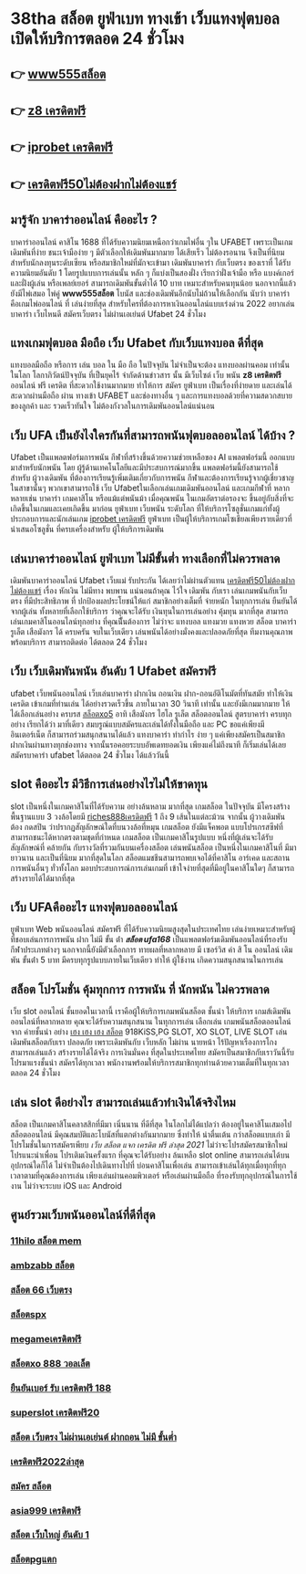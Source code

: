 # 38tha สล็อต  ยูฟ่าเบท ทางเข้า   เว็บแทงฟุตบอล เปิดให้บริการตลอด 24 ชั่วโมง

## 👉 [www555สล็อต](https://www.ufaeat.com/regis-ufabet-master-free/)
## 👉 [z8 เครดิตฟรี](https://www.ufaeat.com/ufabet-master-login/)
## 👉 [iprobet เครดิตฟรี](https://www.ufaeat.com/ทางเข้ายูฟ่าเบท-ufabet/)
## 👉 [เครดิตฟรี50ไม่ต้องฝากไม่ต้องแชร์](https://www.ufaeat.com/)

## มารู้จัก บาคาร่าออนไลน์ คืออะไร ? 

บาคาร่าออนไลน์  คาสิโน 1688  ที่ได้รับความนิยมเหนือกว่าเกมไพ่อื่น ๆใน UFABET เพราะเป็นเกมเดิมพันที่ง่าย ชนะเจ้ามือง่าย ๆ มีตัวเลือกให้เดิมพันมากมาย ได้เสียเร็ว ไม่ต้องรอนาน จึงเป็นที่นิยมสำหรับนักลงทุนระดับเซียน หรือสมาชิกใหม่ที่มักจะเข้ามา  เดิมพันบาคาร่า  กับเว็บตรง ของเราที่   ได้รับความนิยมอันดับ 1  โดยรูปแบบการเล่นนั้น หลัก ๆ ก็แบ่งเป็นสองฝั่ง เรียกว่าฝั่งเจ้ามือ หรือ แบงค์เกอร์ และฝั่งผู้เล่น หรือเพลย์เยอร์ สามารถเดิมพันขั้นต่ำได้ 10 บาท เหมาะสำหรับคนทุนน้อย นอกจากนี้แล้ว ยังมีไพ่เสมอ ไพ่คู่ **www555สล็อต** โบนัส และช่องเดิมพันอีกนับไม่ถ้วนให้เลือกกัน นับว่า บาคาร่า คือเกมไพ่ออนไลน์ ที่ เล่นง่ายที่สุด  สำหรับใครที่ต้องการหาเงินออนไลน์แบบเร่งด่วน 2022 อยากเล่นบาคาร่า เว็บไหนดี  สมัครเว็บตรง ไม่ผ่านเอเย่นต์ Ufabet 24 ชั่วโมง


## แทงเกมฟุตบอล มือถือ  เว็บ Ufabet กับเว็บแทงบอล ดีที่สุด

แทงบอลมือถือ หรือการ เล่น บอล ใน มือ ถือ ในปัจจุบัน ไม่จำเป็นจะต้อง แทงบอลผ่านคอม เท่านั้น ในโลก โลกาภิวัตน์ปัจจุบัน  ที่เป็นยุคไร้ จำกัดด้านข่าวสาร  นั้น มีเว็บไซต์ เว็บ พนัน **z8 เครดิตฟรี** ออนไลน์ ฟรี เครดิต ที่สะดวกใช้งานมากมาย ทำให้การ สมัคร ยูฟ่าเบท เป็นเรื่องที่ง่ายดาย และเล่นได้สะดวกผ่านมือถือ ผ่าน ทางเข้า UFABET และช่องทางอื่น ๆ  และการแทงบอลด้วยที่ความสดวกสบาย ของลูกค้า และ รวดเร็วทันใจ ไม่ต้องกังวลในการเดิมพันออนไลน์แน่นอน

## เว็บ UFA เป็นยังไงใครกันที่สามารถพนันฟุตบอลออนไลน์   ได้บ้าง ?

Ufabet เป็นแพลตฟอร์มการพนัน กีฬาที่สร้างขึ้นด้วยความช่วยเหลือของ AI แพลตฟอร์มนี้ ออกแบบมาสำหรับนักพนัน โดย ผู้รู้ด้านเทคโนโลยีและมีประสบการณ์มากขึ้น แพลตฟอร์มนี้ยังสามารถใช้สำหรับ ผู้วางเดิมพัน ที่ต้องการเรียนรู้เพิ่มเติมเกี่ยวกับการพนัน กีฬาและต้องการเรียนรู้จากผู้เชี่ยวชาญในสาขานั้นๆ พวกเขาสามารถใช้  เว็บ Ufabetในเลือกเล่นเกมเดิมพันออนไลน์ และเกมกีฬาที่ หลากหลายเช่น บาคาร่า เกมคาสิโน หรือแม้แต่พนันม้า เมื่อคุณพนัน ในเกมอัตราต่อรองจะ ขึ้นอยู่กับสิ่งที่จะเกิดขึ้นในเกมและเคยเกิดขึ้น มาก่อน  ยูฟ่าเบท   เว็บพนัน ระดับโลก ที่ให้บริการโซลูชั่นเกมแก่ทั้งผู้ประกอบการและนักเล่นเกม [iprobet เครดิตฟรี](https://www.ufaeat.com/)  ยูฟ่าเบท เป็นผู้ให้บริการเกมโซเชียลเพียงรายเดียวที่นำเสนอโซลูชั่น  ที่ครบเครื่องสำหรับ ผู้ให้บริการเดิมพัน


## เล่นบาคาร่าออนไลน์  ยูฟ่าเบท ไม่มีขั้นต่ำ ทางเลือกที่ไม่ควรพลาด

 เดิมพันบาคาร่าออนไลน์  Ufabet เว็บแม่ รับประกัน ได้เลยว่าไม่ผ่านตัวแทน [เครดิตฟรี50ไม่ต้องฝากไม่ต้องแชร์](https://www.ufaeat.com/ufabet-master-login/) เรื่อง หักเงิน  ไม่มีทาง พบพาน แน่นอนถ้าคุณ ไว้ใจ  เดิมพัน กับเรา เล่นเกมพนันกับเว็บตรง ที่มีประสิทธิภาพ  ที่ ปกป้องผลประโยชน์ให้แก่ สมาชิกอย่างเต็มที่  จ่ายหนัก ในทุกการเล่น ยืนยันได้จากผู้เล่น ทั้งหลายที่เลือกใช้บริการ ว่าคุณจะได้รับ เงินทุนในการเล่นอย่าง คุ้มทุน มากที่สุด สามารถเล่นเกมคาสิโนออนไลน์ทุกอย่าง ที่คุณนีั้นต้องการ ไม่ว่าจะ แทงบอล แทงมวย แทงหวย สล็อต บาคาร่า รูเล็ต เสือมังกร ได้ ครบครัน  จบในเว็บเดียว เล่นพนันได้อย่างมั่งคงและปลอดภัยที่สุด ทีมงานคุณภาพพร้อมบริการ สามารถติดต่อ ได้ตลอด 24 ชั่วโมง

## เว็บ เว็บเดิมพันพนัน อันดับ 1 Ufabet  สมัครฟรี

 ufabet เว็บพนันออนไลน์ เว็บเล่นบาคาร่า ฝากเงิน ถอนเงิน  ฝาก-ถอนอัติโนมัตที่ทันสมัย ทำให้เงินเครดิต เข้าเกมที่ท่านเล่น ได้อย่างรวดเร็วขึ้น ภายในเวลา  30 วินาที  เท่านั้น และยังมีเกมมากมาย  ให้ได้เลือกเล่นอย่าง ครบรส [สล็อตxo5](https://www.ufaeat.com/register/) อาทิ เสือมังกร ไฮโล รูเล็ต สล็อตออนไลน์ สูตรบาคาร่า ครบทุกอย่าง เรียกได้ว่า มาที่เดียว  สมบรูณ์แบบสมัครและเล่นได้ทั้งในมือถือ และ PC ขอแค่เพียงมีอินเตอร์เน็ต ก็สามารถร่วมสนุกสนานได้แล้ว แทงบาคาร่า  ทำกำไร ง่าย ๆ แค่เพียงสมัครเป็นสมาชิก ฝากเงินผ่านทางทุกช่องทาง จากนั้นรอคอยระบบอัพเดทยอดเงิน เพียงแค่ไม่ถึงนาที ก็เริ่มเล่นได้เลย สมัครบาคาร่า ufabet ได้ตลอด 24 ชั่วโมง ได้แล้ววันนี้ 


##  slot  คืออะไร มีวิธีการเล่นอย่างไรไม่ให้ขาดทุน

 slot เป็นหนึ่งในเกมคาสิโนที่ได้รับความ อย่างล้นหลาม มากที่สุด เกมสล็อต ในปัจจุบัน มีโครงสร้างพื้นฐานแบบ 3 วงล้อโดยมี [riches888เครดิตฟรี](https://www.ufaeat.com/credit-free-50/) 1 ถึง 9 เส้นในแต่ละม้วน จากนั้น ผู้วางเดิมพัน ต้อง กดสปิน ว่าปรากฏสัญลักษณ์ใดที่บนวงล้อที่หมุน เกมสล็อต ยังมีแจ็คพอต แบบโปรเกรสซีฟที่สามารถชนะได้หากตรงตามชุดที่กำหนด เกมสล็อต เป็นเกมคาสิโนรูปแบบ หนึ่งที่ผู้เล่นจะได้รับสัญลักษณ์ที่ คล้ายกัน กับรางวัลที่รวมกันบนเครื่องสล็อต เล่นพนันสล็อต เป็นหนึ่งในเกมคาสิโนที่ มีมายาวนาน และเป็นที่นิยม มากที่สุดในโลก สล็อตแมชชีนสามารถพบเจอได้ที่คาสิโน อาร์เคด และสถานการพนันอื่นๆ ทั่วทั้งโลก มอบประสบการณ์การเล่นเกมที่ เข้าใจง่ายที่สุดที่มีอยู่ในคาสิโนใดๆ ก็สามารถสร้างรายได้ได้มากที่สุด 

## เว็บ UFAคืออะไร  แทงฟุตบอลออนไลน์

ยูฟ่าเบท Web   พนันออนไลน์ สมัครฟรี  ที่ได้รับความนิยมสูงสุดในประเทศไทย เล่นง่ายเหมาะสำหรับผู้ที่ชอบเล่นการการพนัน ฝาก ไม่มี ขั้น ต่ํา ***สล็อต ufa168***  เป็นแพลตฟอร์มเดิมพันออนไลน์ที่รองรับกีฬาประเภทต่างๆ นอกจากนี้ยังมีตัวเลือกการ ทายผลที่หลากหลาย มี เซอร์วิส   ค่า สิ โน ออนไลน์ เดิมพัน ขั้นต่ํา 5 บาท  มีครบทุกรูปแบบภายในเว็บเดียว ทำให้ ผู้ใช้งาน เกิดความสนุกสนานในการเล่น


## สล็อต   โปรโมชั่น   คุ้มทุกการ การพนัน ที่ นักพนัน ไม่ควรพลาด

เว็บ  slot ออนไลน์  ชั้นยอดในเวลานี้ เราคือผู้ให้บริการเกมพนันสล็อต ชั้นนำ   ให้บริการ  เกมส์เดิมพันออนไลน์ที่หลากหลาย คุณจะได้รับความสนุกสนาน ในทุกการเล่น เลือกเล่น เกมพนันสล็อตออนไลน์ จาก ค่ายชั้นนำ อย่าง [เฮง เฮง เฮง สล็อต](https://www.ufaeat.com/credit-free-50/) 918KiSS,PG SLOT, XO SLOT, LIVE SLOT  เล่นเดิมพันสล็อตกับเรา ปลอดภัย เพราะเดิมพันกับ เว็บหลัก ไม่ผ่าน นายหน้า ไร้ปัญหาเรื่องการโกง  สามารถเล่นแล้ว สร้างรายได้ได้จริง การเงินมั่นคง ที่สุดในประเทศไทย สมัครเป็นสมาชิกกับเราวันนี้รับ  โปรมาแรงชั้นนำ สมัครได้ทุกเวลา พนักงานพร้อมให้บริการสมาชิกทุกท่านด้วยความเต็มที่ในทุกเวลาตลอด 24 ชั่วโมง


## เล่น slot ดีอย่างไร สามารถเล่นแล้วทำเงินได้จริงไหม

สล็อต เป็นเกมคาสิโนคลาสสิกที่มีมา เนิ่นนาน   ที่ดีที่สุด ในโลกไม่ได้แปลว่า ต้องอยู่ในคาสิโนเสมอไป สล็อตออนไลน์ มีคุณสมบัติและโบนัสที่แตกต่างกันมากมาย ซึ่งทำให้ น่าตื่นเต้น กว่าสล็อตแบบเก่า  มีโปรโมชั่นในการสมัครเพียบ *เว็บ สล็อต แจก เครดิต ฟรี ล่าสุด 2021* ไม่ว่าจะโปรสมัครสมาชิกใหม่ โปรแนะนำเพื่อน โปรเติมเงินครั้งแรก ที่คุณจะได้รับอย่าง ล้นเหลือ   slot online สามารถเล่นได้บนอุปกรณ์ใดก็ได้ ไม่จำเป็นต้องไปเดินทางไปที่ บ่อนคาสิโนเพื่อเล่น สามารถเข้าเล่นได้ทุกเมื่อทุกที่ทุกเวลาตามที่คุณต้องการเล่น เพียงเล่นผ่านคอมพิวเตอร์ หรือเล่นผ่านมือถือ ที่รองรับทุกอุปกรณ์ในการใช้งาน ไม่ว่าจะระบบ iOS และ Android

## ศูนย์รวมเว็บพนันออนไลน์ที่ดีที่สุด

### [11hilo สล็อต mem](https://atom.io/themes/ทางเข้า%20UFAEAT%20เว็บตรง%20UFABET%20สล็อต0077%20008%20สล็อต%20ฟรีเครดิต%20100%)
### [ambzabb สล็อต](https://atom.io/themes/ทางเข้า%20UFAEAT%20เว็บตรง%20UFABET%20bet2you%20เครดิตฟรี%20008%20สล็อต%20ฟรีเครดิต%20100%)
### [สล็อต 66 เว็บตรง](https://atom.io/themes/ทางเข้า%20UFAEAT%20เว็บตรง%20UFABET%20u12%20เครดิตฟรี%20008%20สล็อต%20ฟรีเครดิต%20100%)
### [สล็อตspx](https://atom.io/themes/ทางเข้า%20UFAEAT%20เว็บตรง%20UFABET%20วิธี%20ปั่น%20สล็อต%20008%20สล็อต%20ฟรีเครดิต%20100%)
### [megameเครดิตฟรี](https://atom.io/themes/ทางเข้า%20UFAEAT%20เว็บตรง%20UFABET%20dubai%201688%20สล็อต%20008%20สล็อต%20ฟรีเครดิต%20100%)
### [สล็อตxo 888 วอลเล็ต](https://atom.io/themes/ทางเข้า%20UFAEAT%20เว็บตรง%20UFABET%20pxj%20เครดิตฟรี%2038%20008%20สล็อต%20ฟรีเครดิต%20100%)
### [ยืนยันเบอร์ รับ เครดิตฟรี 188](https://atom.io/themes/ทางเข้า%20UFAEAT%20เว็บตรง%20UFABET%20mgm%20สล็อต%20008%20สล็อต%20ฟรีเครดิต%20100%)
### [superslot เครดิตฟรี20](https://atom.io/themes/ทางเข้า%20UFAEAT%20เว็บตรง%20UFABET%20เครดิตฟรี%2030%20ทำยอด%20300%20ถอน%20150%20008%20สล็อต%20ฟรีเครดิต%20100%)
### [สล็อต เว็บตรง ไม่ผ่านเอเย่นต์ ฝากถอน ไม่มี ขั้นต่ำ](https://atom.io/themes/ทางเข้า%20UFAEAT%20เว็บตรง%20UFABET%20สล็อต%20ยู%20ฟ่า%20888%20วอ%20เลท%20008%20สล็อต%20ฟรีเครดิต%20100%)
### [เครดิตฟรี2022ล่าสุด](https://atom.io/themes/ทางเข้า%20UFAEAT%20เว็บตรง%20UFABET%20เครดิตฟรี%20กดรับเอง%20ไม่%20ฝาก%20ไม่%20แชร์%202021%20008%20สล็อต%20ฟรีเครดิต%20100%)
### [สมัคร สล็อต](https://atom.io/themes/ทางเข้า%20UFAEAT%20เว็บตรง%20UFABET%20mafiaเครดิตฟรี50ทั้งหมด%20008%20สล็อต%20ฟรีเครดิต%20100%)
### [asia999 เครดิตฟรี](https://atom.io/themes/ทางเข้า%20UFAEAT%20เว็บตรง%20UFABET%208x%20bet%20เครดิตฟรี%20008%20สล็อต%20ฟรีเครดิต%20100%)
### [สล็อต เว็บใหญ่ อันดับ 1](https://atom.io/themes/ทางเข้า%20UFAEAT%20เว็บตรง%20UFABET%20full%20slot%20เครดิตฟรี%20008%20สล็อต%20ฟรีเครดิต%20100%)
### [สล็อตpgแตก](https://atom.io/themes/ทางเข้า%20UFAEAT%20เว็บตรง%20UFABET%20สล็อต%20pg99%20008%20สล็อต%20ฟรีเครดิต%20100%)